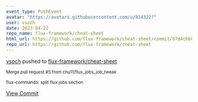 ```yaml
---
event_type: PushEvent
avatar: "https://avatars.githubusercontent.com/u/814322?"
user: vsoch
date: 2023-04-22
repo_name: flux-framework/cheat-sheet
html_url: https://github.com/flux-framework/cheat-sheet/commit/d7d4cbb83c21a087eb8a4b9e2482ab571a1676b5
repo_url: https://github.com/flux-framework/cheat-sheet
---
```


<a href='https://github.com/vsoch' target='_blank'>vsoch</a> pushed to <a href='https://github.com/flux-framework/cheat-sheet' target='_blank'>flux-framework/cheat-sheet</a>

<small>Merge pull request #5 from chu11/flux_jobs_job_tweak

flux-commands: split flux jobs section</small>

<a href='https://github.com/flux-framework/cheat-sheet/commit/d7d4cbb83c21a087eb8a4b9e2482ab571a1676b5' target='_blank'>View Commit</a>